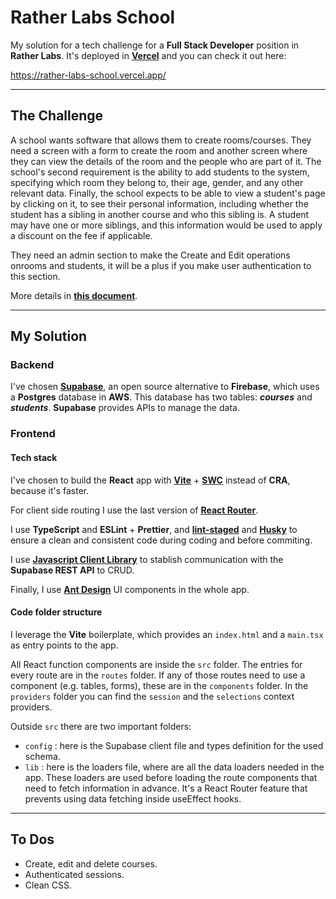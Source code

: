 # **Rather Labs School**

My solution for a tech challenge for a **Full Stack Developer** position in **Rather Labs**. It's deployed in [**Vercel**](https://vercel.com/) and you can check it out here:

https://rather-labs-school.vercel.app/

---

## **The Challenge**

A school wants software that allows them to create rooms/courses. They need a screen with a form to create the room and another screen where they can view the details of the room and the people who are part of it. The school's second requirement is the ability to add students to the system, specifying which room they belong to, their age, gender, and any other relevant data. Finally, the school expects to be able to view a student's page by clicking on it, to see their personal information, including whether the student has a sibling in another course and who this sibling is. A student may have one or more siblings, and this information would be used to
apply a discount on the fee if applicable.

They need an admin section to make the Create and Edit operations onrooms and students, it will be a plus if you make user authentication to this section.

More details in [**this document**](/documents/Challenge%20Tanzania%20JS.pdf).

---

## **My Solution**

### **Backend**

I've chosen [**Supabase**](https://supabase.com/), an open source alternative to **Firebase**, which uses a **Postgres** database in **AWS**. This database has two tables: **_courses_** and **_students_**. **Supabase** provides APIs to manage the data.

### **Frontend**

#### **Tech stack**

I've chosen to build the **React** app with [**Vite**](https://vitejs.dev/) + [**SWC**](https://swc.rs/) instead of **CRA**, because it's faster.

For client side routing I use the last version of [**React Router**](https://reactrouter.com/en/main).

I use **TypeScript** and **ESLint** + **Prettier**, and [**lint-staged**](https://github.com/okonet/lint-staged#readme) and [**Husky**](https://typicode.github.io/husky/#/) to ensure a clean and consistent code during coding and before commiting.

I use [**Javascript Client Library**](https://supabase.com/docs/reference/javascript/introduction) to stablish communication with the **Supabase REST API** to CRUD.

Finally, I use [**Ant Design**](https://ant.design/) UI components in the whole app.

#### **Code folder structure**

I leverage the **Vite** boilerplate, which provides an `index.html` and a `main.tsx` as entry points to the app.

All React function components are inside the `src` folder. The entries for every route are in the `routes` folder. If any of those routes need to use a component (e.g. tables, forms), these are in the `components` folder. In the `providers` folder you can find the `session` and the `selections` context providers.

Outside `src` there are two important folders:

- `config` : here is the Supabase client file and types definition for the used schema.
- `lib` : here is the loaders file, where are all the data loaders needed in the app. These loaders are used before loading the route components that need to fetch information in advance. It's a React Router feature that prevents using data fetching inside useEffect hooks.

---

## **To Dos**

- Create, edit and delete courses.
- Authenticated sessions.
- Clean CSS.
